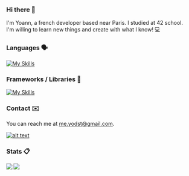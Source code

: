 ### Hi there 👋
I'm Yoann, a french developer based near Paris. I studied at 42 school. <br/>
I'm willing to learn new things and create with what I know! 💻

### Languages 🗣️
[![My Skills](https://skillicons.dev/icons?i=c,cpp,js,ts,html,css,py)](https://skillicons.dev)

### Frameworks / Libraries 🔨
[![My Skills](https://skillicons.dev/icons?i=nestjs,express,svelte,react,docker,firebase,mongodb,postgres,git)](https://skillicons.dev)

### Contact ✉️
You can reach me at me.yodst@gmail.com. <br/>

[![alt text](https://camo.githubusercontent.com/a80d00f23720d0bc9f55481cfcd77ab79e141606829cf16ec43f8cacc7741e46/68747470733a2f2f696d672e736869656c64732e696f2f62616467652f4c696e6b6564496e2d3030373742353f7374796c653d666f722d7468652d6261646765266c6f676f3d6c696e6b6564696e266c6f676f436f6c6f723d7768697465)](https://www.linkedin.com/in/yo-danset-280175276/)

### Stats 📋
<a href="https://github.com/anuraghazra/github-readme-stats">
  <img align="left" src="https://github-readme-stats.vercel.app/api/top-langs/?username=yo-dst&size_weight=0.5&count_weight=0.5&theme=dark" />
</a>
<a href="https://github.com/anuraghazra/github-readme-stats">
   <img align="left" src="https://github-readme-stats.vercel.app/api?username=yo-dst&theme=dark" />
</a>
